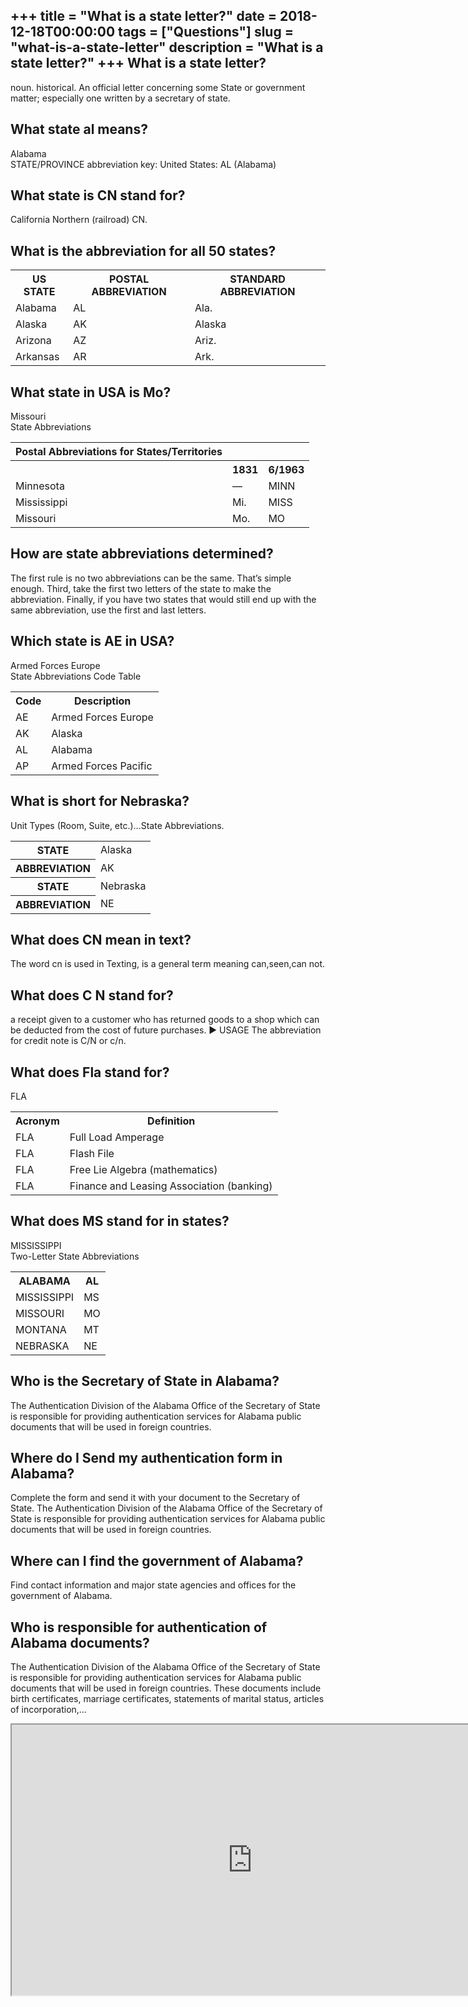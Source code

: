 +++
title = "What is a state letter?"
date = 2018-12-18T00:00:00
tags = ["Questions"]
slug = "what-is-a-state-letter"
description = "What is a state letter?"
+++
What is a state letter?
-----------------------

noun. historical. An official letter concerning some State or government matter; especially one written by a secretary of state.

What state al means?
--------------------

Alabama  
STATE/PROVINCE abbreviation key: United States: AL (Alabama)

What state is CN stand for?
---------------------------

California Northern (railroad) CN.

What is the abbreviation for all 50 states?
-------------------------------------------

<table><tr><th>US STATE</th><th>POSTAL ABBREVIATION</th><th>STANDARD ABBREVIATION</th></tr><tr><td>Alabama</td><td>AL</td><td>Ala.</td></tr><tr><td>Alaska</td><td>AK</td><td>Alaska</td></tr><tr><td>Arizona</td><td>AZ</td><td>Ariz.</td></tr><tr><td>Arkansas</td><td>AR</td><td>Ark.</td></tr></table>

What state in USA is Mo?
------------------------

Missouri  
State Abbreviations

<table><tr><th>Postal Abbreviations for States/Territories</th></tr><tr><th></th><th>1831</th><th>6/1963</th></tr><tr><td>Minnesota</td><td>—</td><td>MINN</td></tr><tr><td>Mississippi</td><td>Mi.</td><td>MISS</td></tr><tr><td>Missouri</td><td>Mo.</td><td>MO</td></tr></table>

How are state abbreviations determined?
---------------------------------------

The first rule is no two abbreviations can be the same. That’s simple enough. Third, take the first two letters of the state to make the abbreviation. Finally, if you have two states that would still end up with the same abbreviation, use the first and last letters.

Which state is AE in USA?
-------------------------

Armed Forces Europe  
State Abbreviations Code Table

<table><tr><th>Code</th><th>Description</th></tr><tr><td>AE</td><td>Armed Forces Europe</td></tr><tr><td>AK</td><td>Alaska</td></tr><tr><td>AL</td><td>Alabama</td></tr><tr><td>AP</td><td>Armed Forces Pacific</td></tr></table>

What is short for Nebraska?
---------------------------

Unit Types (Room, Suite, etc.)…State Abbreviations.

<table><tr><th>STATE</th><td>Alaska</td></tr><tr><th>ABBREVIATION</th><td>AK</td></tr><tr><th>STATE</th><td>Nebraska</td></tr><tr><th>ABBREVIATION</th><td>NE</td></tr></table>

What does CN mean in text?
--------------------------

The word cn is used in Texting, is a general term meaning can,seen,can not.

What does C N stand for?
------------------------

a receipt given to a customer who has returned goods to a shop which can be deducted from the cost of future purchases. ▶ USAGE The abbreviation for credit note is C/N or c/n.

What does Fla stand for?
------------------------

FLA

<table><tr><th>Acronym</th><th>Definition</th></tr><tr><td>FLA</td><td>Full Load Amperage</td></tr><tr><td>FLA</td><td>Flash File</td></tr><tr><td>FLA</td><td>Free Lie Algebra (mathematics)</td></tr><tr><td>FLA</td><td>Finance and Leasing Association (banking)</td></tr></table>

What does MS stand for in states?
---------------------------------

MISSISSIPPI  
Two-Letter State Abbreviations

<table><tr><th>ALABAMA</th><th>AL</th></tr><tr><td>MISSISSIPPI</td><td>MS</td></tr><tr><td>MISSOURI</td><td>MO</td></tr><tr><td>MONTANA</td><td>MT</td></tr><tr><td>NEBRASKA</td><td>NE</td></tr></table>

Who is the Secretary of State in Alabama?
-----------------------------------------

The Authentication Division of the Alabama Office of the Secretary of State is responsible for providing authentication services for Alabama public documents that will be used in foreign countries.

Where do I Send my authentication form in Alabama?
--------------------------------------------------

Complete the form and send it with your document to the Secretary of State. The Authentication Division of the Alabama Office of the Secretary of State is responsible for providing authentication services for Alabama public documents that will be used in foreign countries.

Where can I find the government of Alabama?
-------------------------------------------

Find contact information and major state agencies and offices for the government of Alabama.

Who is responsible for authentication of Alabama documents?
-----------------------------------------------------------

The Authentication Division of the Alabama Office of the Secretary of State is responsible for providing authentication services for Alabama public documents that will be used in foreign countries. These documents include birth certificates, marriage certificates, statements of marital status, articles of incorporation,…

<iframe allow="accelerometer; autoplay; clipboard-write; encrypted-media; gyroscope; picture-in-picture" allowfullscreen="" class="__youtube_prefs__  epyt-is-override  no-lazyload" data-no-lazy="1" data-origheight="433" data-origwidth="770" data-skipgform_ajax_framebjll="" height="433" id="_ytid_77357" loading="lazy" src="https://www.youtube.com/embed/sBtTter1Cmk?enablejsapi=1&autoplay=0&cc_load_policy=0&cc_lang_pref=&iv_load_policy=1&loop=0&modestbranding=0&rel=1&fs=1&playsinline=0&autohide=2&theme=dark&color=red&controls=1&" title="YouTube player" width="770"></iframe>